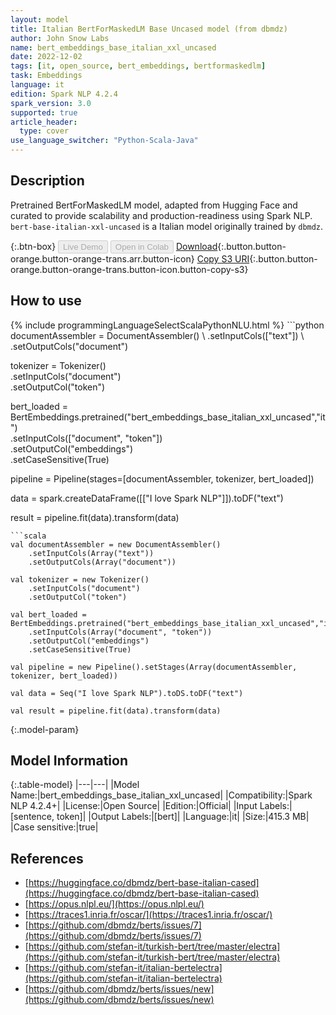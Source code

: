 ```yaml
---
layout: model
title: Italian BertForMaskedLM Base Uncased model (from dbmdz)
author: John Snow Labs
name: bert_embeddings_base_italian_xxl_uncased
date: 2022-12-02
tags: [it, open_source, bert_embeddings, bertformaskedlm]
task: Embeddings
language: it
edition: Spark NLP 4.2.4
spark_version: 3.0
supported: true
article_header:
  type: cover
use_language_switcher: "Python-Scala-Java"
---
```


## Description

Pretrained BertForMaskedLM model, adapted from Hugging Face and curated to provide scalability and production-readiness using Spark NLP. `bert-base-italian-xxl-uncased` is a Italian model originally trained by `dbmdz`.

{:.btn-box}
<button class="button button-orange" disabled>Live Demo</button>
<button class="button button-orange" disabled>Open in Colab</button>
[Download](https://s3.amazonaws.com/auxdata.johnsnowlabs.com/public/models/bert_embeddings_base_italian_xxl_uncased_it_4.2.4_3.0_1670018034736.zip){:.button.button-orange.button-orange-trans.arr.button-icon}
[Copy S3 URI](s3://auxdata.johnsnowlabs.com/public/models/bert_embeddings_base_italian_xxl_uncased_it_4.2.4_3.0_1670018034736.zip){:.button.button-orange.button-orange-trans.button-icon.button-copy-s3}

## How to use



<div class="tabs-box" markdown="1">
{% include programmingLanguageSelectScalaPythonNLU.html %}
```python
documentAssembler = DocumentAssembler() \
    .setInputCols(["text"]) \
    .setOutputCols("document")

tokenizer = Tokenizer() \
    .setInputCols("document") \
    .setOutputCol("token")

bert_loaded = BertEmbeddings.pretrained("bert_embeddings_base_italian_xxl_uncased","it") \
    .setInputCols(["document", "token"]) \
    .setOutputCol("embeddings") \
    .setCaseSensitive(True)
    
pipeline = Pipeline(stages=[documentAssembler, tokenizer, bert_loaded])

data = spark.createDataFrame([["I love Spark NLP"]]).toDF("text")

result = pipeline.fit(data).transform(data)
```
```scala
val documentAssembler = new DocumentAssembler() 
    .setInputCols(Array("text")) 
    .setOutputCols(Array("document"))
      
val tokenizer = new Tokenizer()
    .setInputCols("document")
    .setOutputCol("token")
 
val bert_loaded = BertEmbeddings.pretrained("bert_embeddings_base_italian_xxl_uncased","it") 
    .setInputCols(Array("document", "token"))
    .setOutputCol("embeddings")
    .setCaseSensitive(True)    
   
val pipeline = new Pipeline().setStages(Array(documentAssembler, tokenizer, bert_loaded))

val data = Seq("I love Spark NLP").toDS.toDF("text")

val result = pipeline.fit(data).transform(data)
```
</div>

{:.model-param}
## Model Information

{:.table-model}
|---|---|
|Model Name:|bert_embeddings_base_italian_xxl_uncased|
|Compatibility:|Spark NLP 4.2.4+|
|License:|Open Source|
|Edition:|Official|
|Input Labels:|[sentence, token]|
|Output Labels:|[bert]|
|Language:|it|
|Size:|415.3 MB|
|Case sensitive:|true|

## References

- [https://huggingface.co/dbmdz/bert-base-italian-cased](https://huggingface.co/dbmdz/bert-base-italian-cased)
- [https://opus.nlpl.eu/](https://opus.nlpl.eu/)
- [https://traces1.inria.fr/oscar/](https://traces1.inria.fr/oscar/)
- [https://github.com/dbmdz/berts/issues/7](https://github.com/dbmdz/berts/issues/7)
- [https://github.com/stefan-it/turkish-bert/tree/master/electra](https://github.com/stefan-it/turkish-bert/tree/master/electra)
- [https://github.com/stefan-it/italian-bertelectra](https://github.com/stefan-it/italian-bertelectra)
- [https://github.com/dbmdz/berts/issues/new](https://github.com/dbmdz/berts/issues/new)